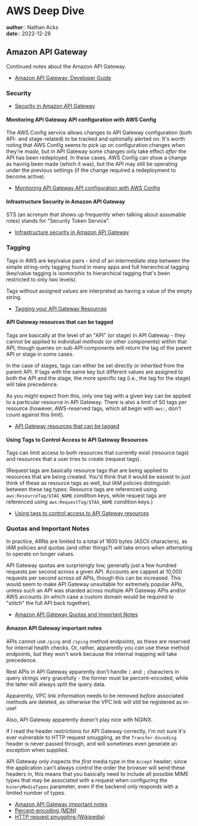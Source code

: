 # AWS Deep Dive

**author**:: Nathan Acks  
**date**:: 2022-12-28

## Amazon API Gateway

Continued notes about the Amazon API Gateway.

* [Amazon API Gateway: Developer Guide](https://docs.aws.amazon.com/apigateway/latest/developerguide/welcome.html)

### Security

* [Security in Amazon API Gateway](https://docs.aws.amazon.com/apigateway/latest/developerguide/security.html)

#### Monitoring API Gateway API configuration with AWS Config

The AWS Config service allows changes to API Gateway configuration (both API- and stage-related) to be tracked and optionally alerted on. It's worth noting that AWS Config seems to pick up on configuration changes when they're *made*, but in API Gateway some changes only take effect *after* the API has been redeployed. In these cases, AWS Config can show a change as having been made (which it was), but the API may still be operating under the previous settings (if the change required a redeployment to become active).

* [Monitoring API Gateway API configuration with AWS Config](https://docs.aws.amazon.com/apigateway/latest/developerguide/apigateway-config.html)

#### Infrastructure Security in Amazon API Gateway

STS (an acronym that shows up frequently when talking about assumable roles) stands for "Security Token Service".

* [Infrastructure security in Amazon API Gateway](https://docs.aws.amazon.com/apigateway/latest/developerguide/infrastructure-security.html)

### Tagging

Tags in AWS are key/value pairs - kind of an intermediate step between the simple string-only tagging found in many apps and full hierarchical tagging (key/value tagging is isomorphic to hierarchical tagging that's been restricted to only two levels).

Tags without assigned values are interpreted as having a value of the empty string.

* [Tagging your API Gateway Resources](https://docs.aws.amazon.com/apigateway/latest/developerguide/apigateway-tagging.html)

#### API Gateway resources that can be tagged

Tags are basically at the level of an "API" (or stage) in API Gateway - they cannot be applied to individual *methods* (or other components) within that API, though queries on sub-API components will return the tag of the parent API or stage in some cases.

In the case of stages, tags can either be set directly or inherited from the parent API. If tags with the same key but different values are assigned to both the API and the stage, the more specific tag (i.e., the tag for the stage) will take precedence.

As you might expect from this, only one tag with a given key can be applied to a particular resource in API Gateway. There is also a limit of 50 tags per resource (however, AWS-reserved tags, which all begin with `aws:`, don't count against this limit).

* [API Gateway resources that can be tagged](https://docs.aws.amazon.com/apigateway/latest/developerguide/apigateway-tagging-supported-resources.html)

#### Using Tags to Control Access to API Gateway Resources

Tags can limit access to both resources that currently exist (resource tags) and resources that a user tries to create (request tags).

(Request tags are basically resource tags that are being applied to resources that are being created. You'd think that it would be easiest to just think of these as resource tags as well, but IAM policies distinguish between these tag types: Resource tags are referenced using `aws:ResourceTag/$TAG_NAME` condition keys, while request tags are referenced using `aws:RequestTag/$TAG_NAME` condition keys.)

* [Using tags to control access to API Gateway resources](https://docs.aws.amazon.com/apigateway/latest/developerguide/apigateway-tagging-iam-policy.html)

### Quotas and Important Notes

In practice, ARNs are limited to a total of 1600 bytes (ASCII characters), as IAM policies and quotas (and other things?) will take errors when attempting to operate on longer values.

API Gateway quotas are surprisingly low, generally just a few hundred requests per second across a given API. Accounts are capped at 10,000 requests per second across *all* APIs, though this can be increased. This would seem to make API Gateway unsuitable for extremely popular APIs, unless such an API was sharded across multiple API Gateway APIs and/or AWS accounts (in which case a custom domain would be required to "stitch" the full API back together).

* [Amazon API Gateway Quotas and Important Notes](https://docs.aws.amazon.com/apigateway/latest/developerguide/limits.html)

#### Amazon API Gateway important notes

APIs cannot use `/ping` and `/sping` method endpoints, as these are reserved for internal health checks. Or, rather, apparently you *can* use these method endpoints, but they won't work because the internal mapping will take precedence.

Rest APIs in API Gateway apparently don't handle `|` and `;` characters in query strings very gracefully - the former must be percent-encoded, while the latter will always split the query data.

Apparently, VPC link information needs to be removed *before* associated methods are deleted, as otherwise the VPC link will still be registered as in-use!

Also, API Gateway apparently doesn't play nice with NGINX.

If I read the header restrictions for API Gateway correctly, I'm not sure it's ever vulnerable to HTTP request smuggling, as the `Transfer-Encoding` header is never passed through, and will sometimes even generate an exception when supplied.

API Gateway only inspects the *first* media type in the `Accept` header; since the application can't always control the order the browser will send these headers in, this means that you basically need to include all possible MIME types that may be associated with a request when configuring the `binaryMediaTypes` parameter, even if the backend only responds with a limited number of types.

* [Amazon API Gateway important notes](https://docs.aws.amazon.com/apigateway/latest/developerguide/api-gateway-known-issues.html)
* [Percent-encoding (MDN)](https://developer.mozilla.org/en-US/docs/Glossary/percent-encoding)
* [HTTP request smuggling (Wikipedia)](https://en.wikipedia.org/wiki/HTTP_request_smuggling)
